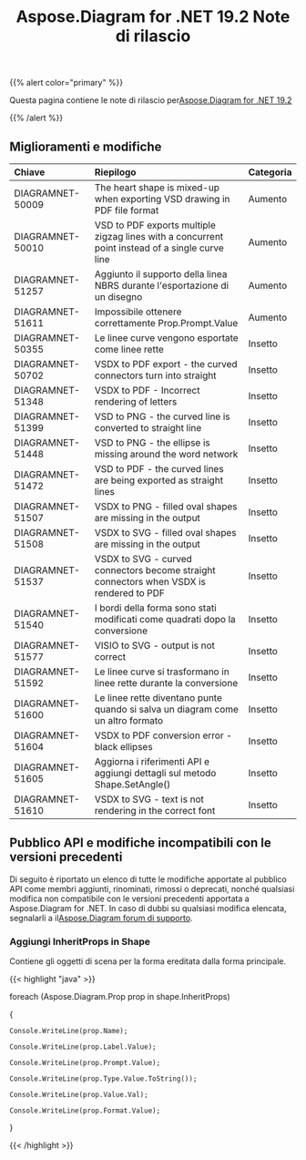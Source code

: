 ﻿---
title: Aspose.Diagram for .NET 19.2 Note di rilascio
type: docs
weight: 110
url: /it/net/aspose-diagram-for-net-19-2-release-notes/
---
{{% alert color="primary" %}} 

Questa pagina contiene le note di rilascio per[Aspose.Diagram for .NET 19.2](https://www.nuget.org/packages/Aspose.Diagram/19.2.0)

{{% /alert %}} 
## **Miglioramenti e modifiche**

|**Chiave**|**Riepilogo**|**Categoria**|
|:- |:- |:- |
|DIAGRAMNET-50009|The heart shape is mixed-up when exporting VSD drawing in PDF file format|Aumento|
|DIAGRAMNET-50010|VSD to PDF exports multiple zigzag lines with a concurrent point instead of a single curve line|Aumento|
|DIAGRAMNET-51257|Aggiunto il supporto della linea NBRS durante l'esportazione di un disegno|Aumento|
|DIAGRAMNET-51611|Impossibile ottenere correttamente Prop.Prompt.Value|Aumento|
|DIAGRAMNET-50355|Le linee curve vengono esportate come linee rette|Insetto|
|DIAGRAMNET-50702|VSDX to PDF export - the curved connectors turn into straight|Insetto|
|DIAGRAMNET-51348|VSDX to PDF - Incorrect rendering of letters|Insetto|
|DIAGRAMNET-51399|VSD to PNG - the curved line is converted to straight line|Insetto|
|DIAGRAMNET-51448|VSD to PNG - the ellipse is missing around the word network|Insetto|
|DIAGRAMNET-51472|VSD to PDF - the curved lines are being exported as straight lines|Insetto|
|DIAGRAMNET-51507|VSDX to PNG - filled oval shapes are missing in the output|Insetto|
|DIAGRAMNET-51508|VSDX to SVG - filled oval shapes are missing in the output|Insetto|
|DIAGRAMNET-51537|VSDX to SVG - curved connectors become straight connectors when VSDX is rendered to PDF|Insetto|
|DIAGRAMNET-51540|I bordi della forma sono stati modificati come quadrati dopo la conversione|Insetto|
|DIAGRAMNET-51577|VISIO to SVG - output is not correct|Insetto|
|DIAGRAMNET-51592|Le linee curve si trasformano in linee rette durante la conversione|Insetto|
|DIAGRAMNET-51600|Le linee rette diventano punte quando si salva un diagram come un altro formato|Insetto|
|DIAGRAMNET-51604|VSDX to PDF conversion error - black ellipses|Insetto|
|DIAGRAMNET-51605|Aggiorna i riferimenti API e aggiungi dettagli sul metodo Shape.SetAngle()|Insetto|
|DIAGRAMNET-51610|VSDX to SVG - text is not rendering in the correct font|Insetto|
## **Pubblico API e modifiche incompatibili con le versioni precedenti**
Di seguito è riportato un elenco di tutte le modifiche apportate al pubblico API come membri aggiunti, rinominati, rimossi o deprecati, nonché qualsiasi modifica non compatibile con le versioni precedenti apportata a Aspose.Diagram for .NET. In caso di dubbi su qualsiasi modifica elencata, segnalarli a il[Aspose.Diagram forum di supporto](https://forum.aspose.com/c/diagram/17).
### **Aggiungi InheritProps in Shape**
Contiene gli oggetti di scena per la forma ereditata dalla forma principale.

{{< highlight "java" >}}

  foreach (Aspose.Diagram.Prop prop in shape.InheritProps)

{

    Console.WriteLine(prop.Name);

    Console.WriteLine(prop.Label.Value);

    Console.WriteLine(prop.Prompt.Value);

    Console.WriteLine(prop.Type.Value.ToString());

    Console.WriteLine(prop.Value.Val);

    Console.WriteLine(prop.Format.Value);

}

{{< /highlight >}}
